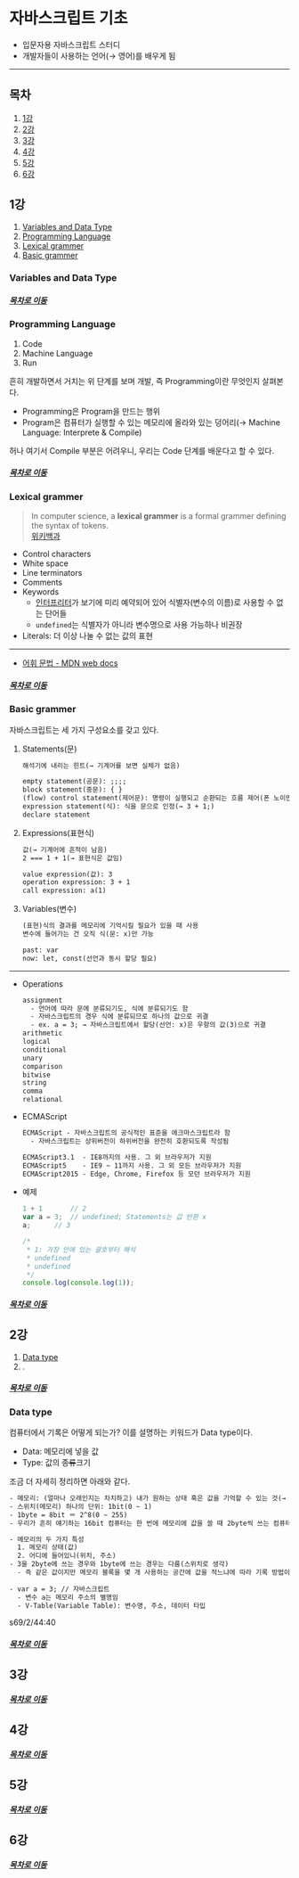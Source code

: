 자바스크립트 기초
=====
* 입문자용 자바스크립트 스터디
* 개발자들이 사용하는 언어(→ 영어)를 배우게 됨
- - -
## 목차
1. [1강](#1강)
2. [2강](#2강)
3. [3강](#3강)
4. [4강](#4강)
5. [5강](#5강)
6. [6강](#6강)

## 1강
1. [Variables and Data Type](#Variables-and-Data-Type)
2. [Programming Language](#Programming-Language)
3. [Lexical grammer](#Lexical-grammer)
4. [Basic grammer](#Basic-grammer)

### Variables and Data Type

##### [목차로 이동](#목차)

### Programming Language
1. Code
2. Machine Language
3. Run

흔히 개발하면서 거치는 위 단계를 보며 개발, 즉 Programming이란 무엇인지 살펴본다.

* Programming은 Program을 만드는 행위
* Program은 컴퓨터가 실행할 수 있는 메모리에 올라와 있는 덩어리(→ Machine Language: Interprete & Compile)

허나 여기서 Compile 부분은 어려우니, 우리는 Code 단계를 배운다고 할 수 있다.

##### [목차로 이동](#목차)

### Lexical grammer
> In computer science, a **lexical grammer** is a formal grammer defining the syntax of tokens.  
> [위키백과](https://en.wikipedia.org/wiki/Lexical_grammar)

* Control characters
* White space
* Line terminators
* Comments
* Keywords
	* [인터프리터](https://ko.wikipedia.org/wiki/%EC%9D%B8%ED%84%B0%ED%94%84%EB%A6%AC%ED%84%B0)가 보기에 미리 예약되어 있어 식별자(변수의 이름)로 사용할 수 없는 단어들
	* `undefined`는 식별자가 아니라 변수명으로 사용 가능하나 비권장
* Literals: 더 이상 나눌 수 없는 값의 표현

- - -
* [어휘 문법 - MDN web docs](https://developer.mozilla.org/ko/docs/Web/JavaScript/Reference/Lexical_grammar)

##### [목차로 이동](#목차)

### Basic grammer
자바스크립트는 세 가지 구성요소를 갖고 있다.

1. Statements(문)  
	```txt
	해석기에 내리는 힌트(→ 기계어를 보면 실체가 없음)
	
	empty statement(공문): ;;;;
	block statement(중문): { }
	(flow) control statement(제어문): 명령이 실행되고 순환되는 흐름 제어(폰 노이만 머신)
	expression statement(식): 식을 문으로 인정(→ 3 + 1;)
	declare statement
	```
2. Expressions(표현식)  
	```txt
	값(→ 기계어에 흔적이 남음)
	2 === 1 + 1(→ 표현식은 값임)
	
	value expression(값): 3
	operation expression: 3 + 1
	call expression: a(1)
	```
3. Variables(변수)  
	```txt
	(표현)식의 결과를 메모리에 기억시킬 필요가 있을 때 사용
	변수에 들어가는 건 오직 식(문: x)만 가능
	
	past: var
	now: let, const(선언과 동시 할당 필요)
	```

- - -
* Operations  
	```txt
	assignment
	  - 언어에 따라 문에 분류되기도, 식에 분류되기도 함
	  - 자바스크립트의 경우 식에 분류되므로 하나의 값으로 귀결
	  - ex. a = 3; → 자바스크립트에서 할당(선언: x)은 우항의 값(3)으로 귀결
	arithmetic
	logical
	conditional
	unary
	comparison
	bitwise
	string
	comma
	relational
	```
* ECMAScript  
	```txt
	ECMAScript - 자바스크립트의 공식적인 표준을 에크마스크립트라 함
	  - 자바스크립트는 상위버전이 하위버전을 완전히 호환되도록 작성됨
	
	ECMAScript3.1  - IE8까지의 사용. 그 외 브라우저가 지원
	ECMAScript5    - IE9 ~ 11까지 사용. 그 외 모든 브라우저가 지원
	ECMAScript2015 - Edge, Chrome, Firefox 등 모던 브라우저가 지원
	```
* 예제  
	```javascript
	1 + 1 		// 2
	var a = 3;	// undefined; Statements는 값 반환 x
	a;		// 3
	
	/*
	 * 1: 가장 안에 있는 괄호부터 해석
	 * undefined
	 * undefined
	 */
	console.log(console.log(1));
	```
	
##### [목차로 이동](#목차)

## 2강
1. [Data type](#Data-type)
2. .


##### [목차로 이동](#목차)

### Data type
컴퓨터에서 기록은 어떻게 되는가? 이를 설명하는 키워드가 Data type이다.

* Data: 메모리에 넣을 값
* Type: 값의 ~~종류~~크기

조금 더 자세히 정리하면 아래와 같다.

```txt
- 메모리: (얼마나 오래인지는 차치하고) 내가 원하는 상태 혹은 값을 기억할 수 있는 것(→ 스위치)
- 스위치(메모리) 하나의 단위: 1bit(0 ~ 1)
- 1byte = 8bit ＝ 2^8(0 ~ 255)
- 우리가 흔히 얘기하는 16bit 컴퓨터는 한 번에 메모리에 값을 쓸 때 2byte씩 쓰는 컴퓨터

- 메모리의 두 가지 특성
  1. 메모리 상태(값)
  2. 어디에 들어있니(위치, 주소)
- 3을 2byte에 쓰는 경우와 1byte에 쓰는 경우는 다름(스위치로 생각)
  - 즉 같은 값이지만 메모리 블록을 몇 개 사용하는 공간에 값을 적느냐에 따라 기록 방법이 달라짐
  
- var a = 3; // 자바스크립트
  - 변수 a는 메모리 주소의 별명임
  - V-Table(Variable Table): 변수명, 주소, 데이터 타입
```

s69/2/44:40

##### [목차로 이동](#목차)

## 3강

##### [목차로 이동](#목차)

## 4강

##### [목차로 이동](#목차)

## 5강

##### [목차로 이동](#목차)

## 6강

##### [목차로 이동](#목차)